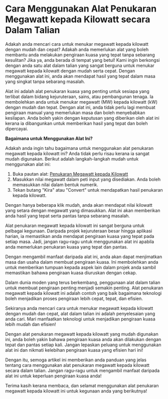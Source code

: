 Cara Menggunakan Alat Penukaran Megawatt kepada Kilowatt secara Dalam Talian
============================================================================

Adakah anda mencari cara untuk menukar megawatt kepada kilowatt dengan mudah dan cepat? Adakah anda memerlukan alat yang boleh membantu anda melakukan pengiraan kuasa yang tepat tanpa sebarang kesulitan? Jika ya, anda berada di tempat yang betul! Kami ingin berkongsi dengan anda satu alat dalam talian yang sangat berguna untuk menukar megawatt kepada kilowatt dengan mudah serta cepat. Dengan menggunakan alat ini, anda akan mendapat hasil yang tepat dalam masa yang singkat tanpa sebarang masalah.

Alat ini adalah alat penukaran kuasa yang penting untuk sesiapa yang terlibat dalam bidang kejuruteraan, sains, atau pembangunan tenaga. Ia membolehkan anda untuk menukar megawatt (MW) kepada kilowatt (kW) dengan mudah dan tepat. Dengan alat ini, anda tidak perlu lagi membuat pengiraan manual yang memerlukan masa dan boleh menyebabkan kesilapan. Anda boleh yakin dengan keputusan yang diberikan oleh alat ini kerana ia dibangunkan untuk memberikan hasil yang tepat dan boleh dipercayai.

**Bagaimana untuk Menggunakan Alat Ini?**

Adakah anda ingin tahu bagaimana untuk menggunakan alat penukaran megawatt kepada kilowatt ini? Anda tidak perlu risau kerana ia sangat mudah digunakan. Berikut adalah langkah-langkah mudah untuk menggunakan alat ini:

1. Buka pautan alat: [Penukaran Megawatt kepada Kilowatt](https://www.onlinecalculatorsfree.com/ms/convert/megawatts-to-kilowatts.html)
2. Masukkan nilai megawatt dalam peti input yang disediakan. Anda boleh memasukkan nilai dalam bentuk numerik.
3. Tekan butang "Kira" atau "Convert" untuk mendapatkan hasil penukaran kepada kilowatt.

Dengan hanya beberapa klik mudah, anda akan mendapat nilai kilowatt yang setara dengan megawatt yang dimasukkan. Alat ini akan memberikan anda hasil yang tepat serta pantas tanpa sebarang masalah.

Alat penukaran megawatt kepada kilowatt ini sangat berguna untuk pelbagai kegunaan. Daripada projek kejuruteraan besar hingga aplikasi harian, ia memastikan anda mendapat pengiraan kuasa yang tepat pada setiap masa. Jadi, jangan ragu-ragu untuk menggunakan alat ini apabila anda memerlukan penukaran kuasa yang tepat dan pantas.

Dengan mengambil manfaat daripada alat ini, anda akan dapat menjimatkan masa dan usaha dalam membuat pengiraan kuasa. Ini membolehkan anda untuk memberikan tumpuan kepada aspek lain dalam projek anda sambil memastikan bahawa pengiraan kuasa diuruskan dengan cekap.

Dalam dunia moden yang terus berkembang, penggunaan alat dalam talian untuk membuat pengiraan penting menjadi semakin penting. Alat penukaran megawatt kepada kilowatt ini adalah contoh yang baik bagaimana teknologi boleh menjadikan proses pengiraan lebih cepat, tepat, dan efisien.

Sekiranya anda mencari cara untuk menukar megawatt kepada kilowatt dengan mudah dan cepat, alat dalam talian ini adalah penyelesaian yang anda cari. Mari manfaatkan teknologi untuk menjadikan pengiraan kuasa lebih mudah dan efisien!

Dengan alat penukaran megawatt kepada kilowatt yang mudah digunakan ini, anda boleh yakin bahawa pengiraan kuasa anda akan dilakukan dengan tepat dan pantas setiap kali. Jangan lepaskan peluang untuk menggunakan alat ini dan nikmati kelebihan pengiraan kuasa yang efisien hari ini!

Dengan itu, semoga artikel ini memberikan anda panduan yang jelas tentang cara menggunakan alat penukaran megawatt kepada kilowatt secara dalam talian. Jangan ragu-ragu untuk mengambil manfaat daripada alat ini untuk keperluan pengiraan kuasa anda!

Terima kasih kerana membaca, dan selamat menggunakan alat penukaran megawatt kepada kilowatt ini untuk kegunaan anda yang berikutnya!